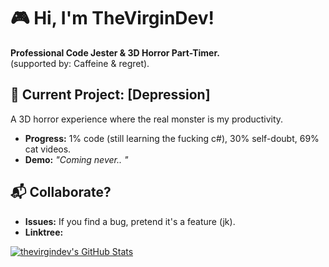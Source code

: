 # 🎮 Hi, I'm TheVirginDev!  
**Professional Code Jester & 3D Horror Part-Timer.**  
(supported by: Caffeine & regret). 


## 🚧 Current Project: **[Depression]**  
A 3D horror experience where the real monster is my productivity.  
- **Progress:** 1% code (still learning the fucking c#), 30% self-doubt, 69% cat videos.  
- **Demo:** *"Coming never.. "*  
 
## 📬 Collaborate?  
- **Issues:** If you find a bug, pretend it's a feature (jk).  
- **Linktree:**  



[![thevirgindev's GitHub Stats](https://github-readme-stats.vercel.app/api?username=Thevirgindev&theme=dark&show_icons=true&hide=contribs&include_all_commits=true)](https://github.com/thevirgindev)
